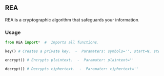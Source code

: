 ## REA
REA is a cryptographic algorithm that safeguards your information.
### Usage
```python
from REA import*  #  Imports all functions.

key() # Creates a private key.  -  Paramaters: symbols='', start=N, stop=N

encrypt() # Encrypts plaintext.  -  Paramater: plaintext=''

decrypt() # Decrypts ciphertext.  -  Paramater: ciphertext=''
```
